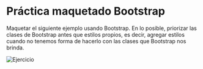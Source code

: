 # Práctica maquetado Bootstrap

Maquetar el siguiente ejemplo usando Bootstrap. En lo posible, priorizar las clases de Bootstrap antes que estilos propios, es decir, agregar estilos cuando no tenemos forma de hacerlo con las clases que Bootstrap nos brinda.

![Ejercicio](https://cdn.dribbble.com/users/102697/screenshots/2749210/attachments/558673/checkout.png)
